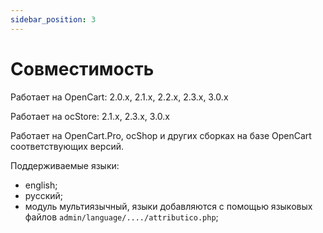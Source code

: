```yaml
---
sidebar_position: 3
---
```


# Совместимость

Работает на OpenCart:  2.0.x, 2.1.x, 2.2.x, 2.3.x, 3.0.x

Работает на ocStore:  2.1.x, 2.3.x, 3.0.x

Работает на OpenCart.Pro, ocShop и других сборках на базе OpenCart соответствующих версий.

Поддерживаемые языки:

- english;
- русский;
- модуль мультиязычный, языки добавляются с помощью языковых файлов `admin/language/..../attributico.php`;
